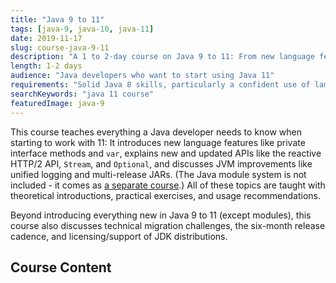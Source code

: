 ```yaml
---
title: "Java 9 to 11"
tags: [java-9, java-10, java-11]
date: 2019-11-17
slug: course-java-9-11
description: "A 1 to 2-day course on Java 9 to 11: From new language features, APIs, and JVM capabilities to migration challenges, JDK distributions, and the 6-month release cycle."
length: 1-2 days
audience: "Java developers who want to start using Java 11"
requirements: "Solid Java 8 skills, particularly a confident use of lambdas and streams"
searchKeywords: "java 11 course"
featuredImage: java-9
---
```


This course teaches everything a Java developer needs to know when starting to work with 11:
It introduces new language features like private interface methods and `var`, explains new and updated APIs like the reactive HTTP/2 API, `Stream`, and `Optional`, and discusses JVM improvements like unified logging and multi-release JARs.
(The Java module system is not included - it comes as [a separate course](course-java-module-system).)
All of these topics are taught with theoretical introductions, practical exercises, and usage recommendations.

Beyond introducing everything new in Java 9 to 11 (except modules), this course also discusses technical migration challenges, the six-month release cadence, and licensing/support of JDK distributions.

<trainningdetails slug="course-java-9-11"></trainningdetails>

## Course Content
